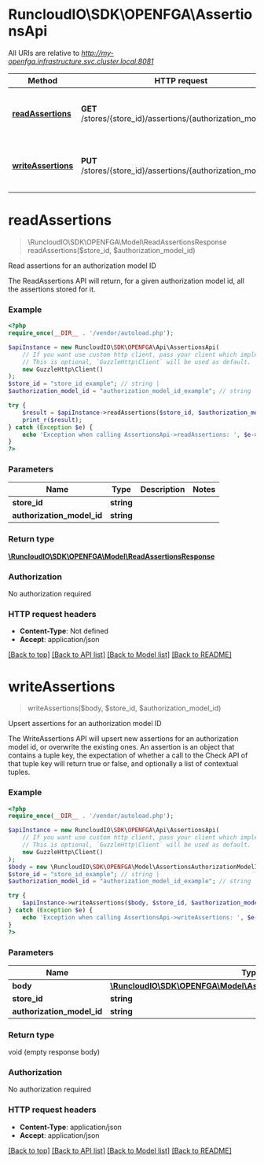 # RuncloudIO\SDK\OPENFGA\AssertionsApi

All URIs are relative to *http://my-openfga.infrastructure.svc.cluster.local:8081*

Method | HTTP request | Description
------------- | ------------- | -------------
[**readAssertions**](AssertionsApi.md#readassertions) | **GET** /stores/{store_id}/assertions/{authorization_model_id} | Read assertions for an authorization model ID
[**writeAssertions**](AssertionsApi.md#writeassertions) | **PUT** /stores/{store_id}/assertions/{authorization_model_id} | Upsert assertions for an authorization model ID

# **readAssertions**
> \RuncloudIO\SDK\OPENFGA\Model\ReadAssertionsResponse readAssertions($store_id, $authorization_model_id)

Read assertions for an authorization model ID

The ReadAssertions API will return, for a given authorization model id, all the assertions stored for it.

### Example
```php
<?php
require_once(__DIR__ . '/vendor/autoload.php');

$apiInstance = new RuncloudIO\SDK\OPENFGA\Api\AssertionsApi(
    // If you want use custom http client, pass your client which implements `GuzzleHttp\ClientInterface`.
    // This is optional, `GuzzleHttp\Client` will be used as default.
    new GuzzleHttp\Client()
);
$store_id = "store_id_example"; // string | 
$authorization_model_id = "authorization_model_id_example"; // string | 

try {
    $result = $apiInstance->readAssertions($store_id, $authorization_model_id);
    print_r($result);
} catch (Exception $e) {
    echo 'Exception when calling AssertionsApi->readAssertions: ', $e->getMessage(), PHP_EOL;
}
?>
```

### Parameters

Name | Type | Description  | Notes
------------- | ------------- | ------------- | -------------
 **store_id** | **string**|  |
 **authorization_model_id** | **string**|  |

### Return type

[**\RuncloudIO\SDK\OPENFGA\Model\ReadAssertionsResponse**](../Model/ReadAssertionsResponse.md)

### Authorization

No authorization required

### HTTP request headers

 - **Content-Type**: Not defined
 - **Accept**: application/json

[[Back to top]](#) [[Back to API list]](../../README.md#documentation-for-api-endpoints) [[Back to Model list]](../../README.md#documentation-for-models) [[Back to README]](../../README.md)

# **writeAssertions**
> writeAssertions($body, $store_id, $authorization_model_id)

Upsert assertions for an authorization model ID

The WriteAssertions API will upsert new assertions for an authorization model id, or overwrite the existing ones. An assertion is an object that contains a tuple key, the expectation of whether a call to the Check API of that tuple key will return true or false, and optionally a list of contextual tuples.

### Example
```php
<?php
require_once(__DIR__ . '/vendor/autoload.php');

$apiInstance = new RuncloudIO\SDK\OPENFGA\Api\AssertionsApi(
    // If you want use custom http client, pass your client which implements `GuzzleHttp\ClientInterface`.
    // This is optional, `GuzzleHttp\Client` will be used as default.
    new GuzzleHttp\Client()
);
$body = new \RuncloudIO\SDK\OPENFGA\Model\AssertionsAuthorizationModelIdBody(); // \RuncloudIO\SDK\OPENFGA\Model\AssertionsAuthorizationModelIdBody | 
$store_id = "store_id_example"; // string | 
$authorization_model_id = "authorization_model_id_example"; // string | 

try {
    $apiInstance->writeAssertions($body, $store_id, $authorization_model_id);
} catch (Exception $e) {
    echo 'Exception when calling AssertionsApi->writeAssertions: ', $e->getMessage(), PHP_EOL;
}
?>
```

### Parameters

Name | Type | Description  | Notes
------------- | ------------- | ------------- | -------------
 **body** | [**\RuncloudIO\SDK\OPENFGA\Model\AssertionsAuthorizationModelIdBody**](../Model/AssertionsAuthorizationModelIdBody.md)|  |
 **store_id** | **string**|  |
 **authorization_model_id** | **string**|  |

### Return type

void (empty response body)

### Authorization

No authorization required

### HTTP request headers

 - **Content-Type**: application/json
 - **Accept**: application/json

[[Back to top]](#) [[Back to API list]](../../README.md#documentation-for-api-endpoints) [[Back to Model list]](../../README.md#documentation-for-models) [[Back to README]](../../README.md)

